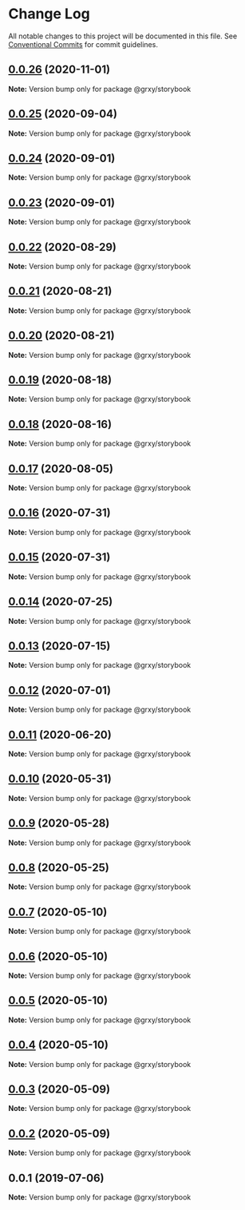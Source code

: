 # Change Log

All notable changes to this project will be documented in this file.
See [Conventional Commits](https://conventionalcommits.org) for commit guidelines.

## [0.0.26](https://github.com/grxy/grxy/compare/@grxy/storybook@0.0.25...@grxy/storybook@0.0.26) (2020-11-01)

**Note:** Version bump only for package @grxy/storybook





## [0.0.25](https://github.com/grxy/grxy/compare/@grxy/storybook@0.0.24...@grxy/storybook@0.0.25) (2020-09-04)

**Note:** Version bump only for package @grxy/storybook





## [0.0.24](https://github.com/grxy/grxy/compare/@grxy/storybook@0.0.23...@grxy/storybook@0.0.24) (2020-09-01)

**Note:** Version bump only for package @grxy/storybook





## [0.0.23](https://github.com/grxy/grxy/compare/@grxy/storybook@0.0.22...@grxy/storybook@0.0.23) (2020-09-01)

**Note:** Version bump only for package @grxy/storybook





## [0.0.22](https://github.com/grxy/grxy/compare/@grxy/storybook@0.0.21...@grxy/storybook@0.0.22) (2020-08-29)

**Note:** Version bump only for package @grxy/storybook





## [0.0.21](https://github.com/grxy/grxy/compare/@grxy/storybook@0.0.20...@grxy/storybook@0.0.21) (2020-08-21)

**Note:** Version bump only for package @grxy/storybook





## [0.0.20](https://github.com/grxy/grxy/compare/@grxy/storybook@0.0.19...@grxy/storybook@0.0.20) (2020-08-21)

**Note:** Version bump only for package @grxy/storybook





## [0.0.19](https://github.com/grxy/grxy/compare/@grxy/storybook@0.0.18...@grxy/storybook@0.0.19) (2020-08-18)

**Note:** Version bump only for package @grxy/storybook





## [0.0.18](https://github.com/grxy/grxy/compare/@grxy/storybook@0.0.17...@grxy/storybook@0.0.18) (2020-08-16)

**Note:** Version bump only for package @grxy/storybook





## [0.0.17](https://github.com/grxy/grxy/compare/@grxy/storybook@0.0.16...@grxy/storybook@0.0.17) (2020-08-05)

**Note:** Version bump only for package @grxy/storybook





## [0.0.16](https://github.com/grxy/grxy/compare/@grxy/storybook@0.0.15...@grxy/storybook@0.0.16) (2020-07-31)

**Note:** Version bump only for package @grxy/storybook





## [0.0.15](https://github.com/grxy/grxy/compare/@grxy/storybook@0.0.14...@grxy/storybook@0.0.15) (2020-07-31)

**Note:** Version bump only for package @grxy/storybook





## [0.0.14](https://github.com/grxy/grxy/compare/@grxy/storybook@0.0.13...@grxy/storybook@0.0.14) (2020-07-25)

**Note:** Version bump only for package @grxy/storybook





## [0.0.13](https://github.com/grxy/grxy/compare/@grxy/storybook@0.0.12...@grxy/storybook@0.0.13) (2020-07-15)

**Note:** Version bump only for package @grxy/storybook





## [0.0.12](https://github.com/grxy/grxy/compare/@grxy/storybook@0.0.11...@grxy/storybook@0.0.12) (2020-07-01)

**Note:** Version bump only for package @grxy/storybook





## [0.0.11](https://github.com/grxy/grxy/compare/@grxy/storybook@0.0.10...@grxy/storybook@0.0.11) (2020-06-20)

**Note:** Version bump only for package @grxy/storybook





## [0.0.10](https://github.com/grxy/grxy/compare/@grxy/storybook@0.0.9...@grxy/storybook@0.0.10) (2020-05-31)

**Note:** Version bump only for package @grxy/storybook





## [0.0.9](https://github.com/grxy/grxy/compare/@grxy/storybook@0.0.8...@grxy/storybook@0.0.9) (2020-05-28)

**Note:** Version bump only for package @grxy/storybook





## [0.0.8](https://github.com/grxy/grxy/compare/@grxy/storybook@0.0.7...@grxy/storybook@0.0.8) (2020-05-25)

**Note:** Version bump only for package @grxy/storybook





## [0.0.7](https://github.com/grxy/grxy/compare/@grxy/storybook@0.0.6...@grxy/storybook@0.0.7) (2020-05-10)

**Note:** Version bump only for package @grxy/storybook





## [0.0.6](https://github.com/grxy/grxy/compare/@grxy/storybook@0.0.5...@grxy/storybook@0.0.6) (2020-05-10)

**Note:** Version bump only for package @grxy/storybook





## [0.0.5](https://github.com/grxy/grxy/compare/@grxy/storybook@0.0.4...@grxy/storybook@0.0.5) (2020-05-10)

**Note:** Version bump only for package @grxy/storybook





## [0.0.4](https://github.com/grxy/grxy/compare/@grxy/storybook@0.0.3...@grxy/storybook@0.0.4) (2020-05-10)

**Note:** Version bump only for package @grxy/storybook





## [0.0.3](https://github.com/grxy/grxy/compare/@grxy/storybook@0.0.2...@grxy/storybook@0.0.3) (2020-05-09)

**Note:** Version bump only for package @grxy/storybook





## [0.0.2](https://github.com/grxy/grxy/compare/@grxy/storybook@0.0.1...@grxy/storybook@0.0.2) (2020-05-09)

**Note:** Version bump only for package @grxy/storybook





## 0.0.1 (2019-07-06)

**Note:** Version bump only for package @grxy/storybook
